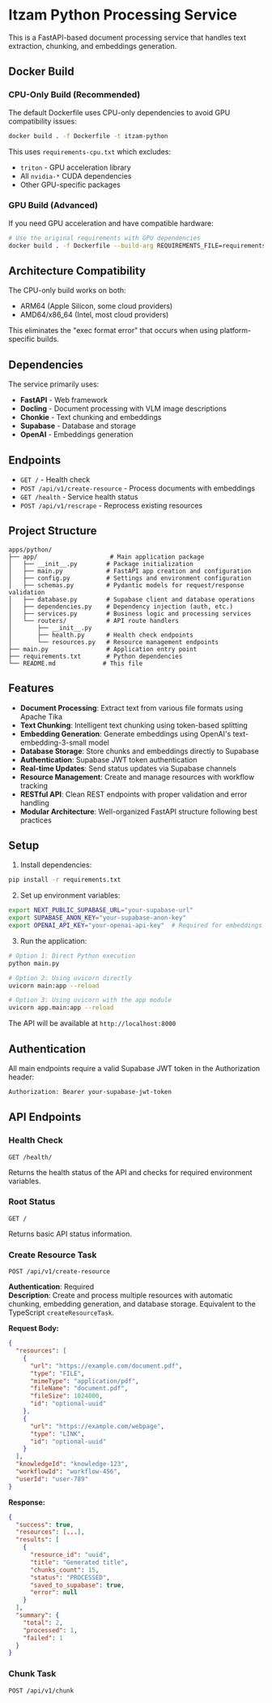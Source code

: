 # Itzam Python Processing Service

This is a FastAPI-based document processing service that handles text extraction, chunking, and embeddings generation.

## Docker Build

### CPU-Only Build (Recommended)

The default Dockerfile uses CPU-only dependencies to avoid GPU compatibility issues:

```bash
docker build . -f Dockerfile -t itzam-python
```

This uses `requirements-cpu.txt` which excludes:

- `triton` - GPU acceleration library
- All `nvidia-*` CUDA dependencies
- Other GPU-specific packages

### GPU Build (Advanced)

If you need GPU acceleration and have compatible hardware:

```bash
# Use the original requirements with GPU dependencies
docker build . -f Dockerfile --build-arg REQUIREMENTS_FILE=requirements.txt -t itzam-python-gpu
```

## Architecture Compatibility

The CPU-only build works on both:

- ARM64 (Apple Silicon, some cloud providers)
- AMD64/x86_64 (Intel, most cloud providers)

This eliminates the "exec format error" that occurs when using platform-specific builds.

## Dependencies

The service primarily uses:

- **FastAPI** - Web framework
- **Docling** - Document processing with VLM image descriptions
- **Chonkie** - Text chunking and embeddings
- **Supabase** - Database and storage
- **OpenAI** - Embeddings generation

## Endpoints

- `GET /` - Health check
- `POST /api/v1/create-resource` - Process documents with embeddings
- `GET /health` - Service health status
- `POST /api/v1/rescrape` - Reprocess existing resources

## Project Structure

```
apps/python/
├── app/                    # Main application package
│   ├── __init__.py        # Package initialization
│   ├── main.py            # FastAPI app creation and configuration
│   ├── config.py          # Settings and environment configuration
│   ├── schemas.py         # Pydantic models for request/response validation
│   ├── database.py        # Supabase client and database operations
│   ├── dependencies.py    # Dependency injection (auth, etc.)
│   ├── services.py        # Business logic and processing services
│   └── routers/           # API route handlers
│       ├── __init__.py
│       ├── health.py      # Health check endpoints
│       └── resources.py   # Resource management endpoints
├── main.py                # Application entry point
├── requirements.txt       # Python dependencies
└── README.md             # This file
```

## Features

- **Document Processing**: Extract text from various file formats using Apache Tika
- **Text Chunking**: Intelligent text chunking using token-based splitting
- **Embedding Generation**: Generate embeddings using OpenAI's text-embedding-3-small model
- **Database Storage**: Store chunks and embeddings directly to Supabase
- **Authentication**: Supabase JWT token authentication
- **Real-time Updates**: Send status updates via Supabase channels
- **Resource Management**: Create and manage resources with workflow tracking
- **RESTful API**: Clean REST endpoints with proper validation and error handling
- **Modular Architecture**: Well-organized FastAPI structure following best practices

## Setup

1. Install dependencies:

```bash
pip install -r requirements.txt
```

2. Set up environment variables:

```bash
export NEXT_PUBLIC_SUPABASE_URL="your-supabase-url"
export SUPABASE_ANON_KEY="your-supabase-anon-key"
export OPENAI_API_KEY="your-openai-api-key"  # Required for embeddings
```

3. Run the application:

```bash
# Option 1: Direct Python execution
python main.py

# Option 2: Using uvicorn directly
uvicorn main:app --reload

# Option 3: Using uvicorn with the app module
uvicorn app.main:app --reload
```

The API will be available at `http://localhost:8000`

## Authentication

All main endpoints require a valid Supabase JWT token in the Authorization header:

```bash
Authorization: Bearer your-supabase-jwt-token
```

## API Endpoints

### Health Check

```
GET /health/
```

Returns the health status of the API and checks for required environment variables.

### Root Status

```
GET /
```

Returns basic API status information.

### Create Resource Task

```
POST /api/v1/create-resource
```

**Authentication**: Required  
**Description**: Create and process multiple resources with automatic chunking, embedding generation, and database storage. Equivalent to the TypeScript `createResourceTask`.

**Request Body:**

```json
{
  "resources": [
    {
      "url": "https://example.com/document.pdf",
      "type": "FILE",
      "mimeType": "application/pdf",
      "fileName": "document.pdf",
      "fileSize": 1024000,
      "id": "optional-uuid"
    },
    {
      "url": "https://example.com/webpage",
      "type": "LINK",
      "id": "optional-uuid"
    }
  ],
  "knowledgeId": "knowledge-123",
  "workflowId": "workflow-456",
  "userId": "user-789"
}
```

**Response:**

```json
{
  "success": true,
  "resources": [...],
  "results": [
    {
      "resource_id": "uuid",
      "title": "Generated title",
      "chunks_count": 15,
      "status": "PROCESSED",
      "saved_to_supabase": true,
      "error": null
    }
  ],
  "summary": {
    "total": 2,
    "processed": 1,
    "failed": 1
  }
}
```

### Chunk Task

```
POST /api/v1/chunk
```
